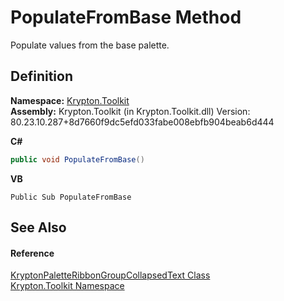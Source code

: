 # PopulateFromBase Method


Populate values from the base palette.



## Definition
**Namespace:** <a href="79d2eac2-21f4-54ff-7552-b20c33c30600.md">Krypton.Toolkit</a>  
**Assembly:** Krypton.Toolkit (in Krypton.Toolkit.dll) Version: 80.23.10.287+8d7660f9dc5efd033fabe008ebfb904beab6d444

**C#**
``` C#
public void PopulateFromBase()
```
**VB**
``` VB
Public Sub PopulateFromBase
```



## See Also


#### Reference
<a href="e070696b-0e8c-9f7e-1e98-05750f38c241.md">KryptonPaletteRibbonGroupCollapsedText Class</a>  
<a href="79d2eac2-21f4-54ff-7552-b20c33c30600.md">Krypton.Toolkit Namespace</a>  
